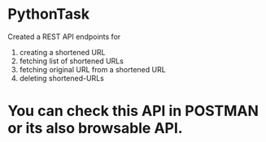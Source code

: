 # PythonTask

Created a REST API endpoints for
1) creating a shortened URL
2) fetching list of shortened URLs
3) fetching original URL from a shortened URL
4) deleting shortened-URLs

# You can check this API in POSTMAN or its also browsable API.
